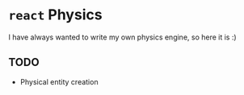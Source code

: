 # ``react`` Physics

I have always wanted to write my own physics engine, so here it is :)

## TODO
* Physical entity creation
